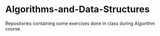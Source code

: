 # Algorithms-and-Data-Structures
Repositories containing some exercises done in class during Algorithm course.
